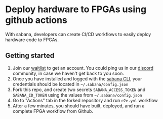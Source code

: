 # Deploy hardware to FPGAs using github actions
With sabana, developers can create CI/CD workflows to easily deploy hardware code to FPGAs.

## Getting started
1. Join our [waitlist](https://docs.sabana.io/) to get an account. You could ping us in our [discord](https://discord.gg/TwzbFDBFcm) community, in case we haven't get back to you soon.
2. Once you have installed and logged with the [sabana CLI](https://docs.sabana.io/get-started/installation), your credentials should be located in `~/.sabana/config.json`
3. Fork this repo, and create two secrets `SABANA_ACCESS_TOKEN` and `SABANA_ID_TOKEN` using the values from `~/.sabana/config.json`
4. Go to "Actions" tab in the forked repository and run `e2e.yml` workflow
5. After a few minutes, you should have built, deployed, and run a complete FPGA workflow from Github.
